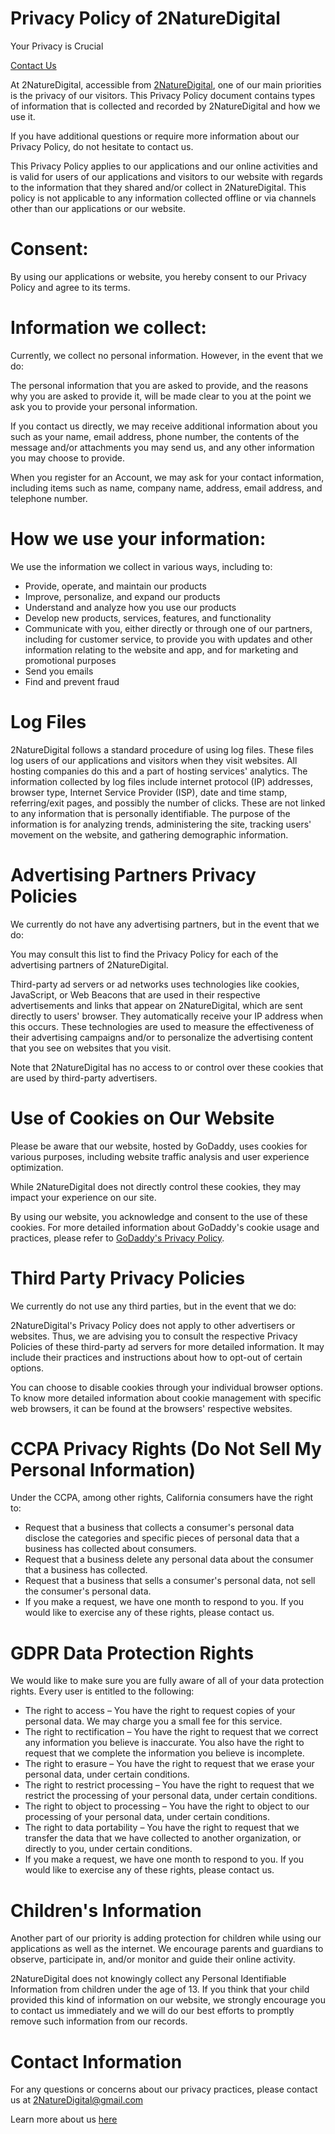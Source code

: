 # Privacy Policy of 2NatureDigital
Your Privacy is Crucial

[Contact Us](#contact-information)

At 2NatureDigital, accessible from [2NatureDigital](https://2NatureDigital.com), one of our main priorities is the privacy of our visitors. This Privacy Policy document contains types of information that is collected and recorded by 2NatureDigital and how we use it.

If you have additional questions or require more information about our Privacy Policy, do not hesitate to contact us.

This Privacy Policy applies to our applications and our online activities and is valid for users of our applications and visitors to our website with regards to the information that they shared and/or collect in 2NatureDigital. This policy is not applicable to any information collected offline or via channels other than our applications or our website.


# Consent:
By using our applications or website, you hereby consent to our Privacy Policy and agree to its terms.


# Information we collect:
Currently, we collect no personal information.
However, in the event that we do:

The personal information that you are asked to provide, and the reasons why you are asked to provide it, will be made clear to you at the point we ask you to provide your personal information.

If you contact us directly, we may receive additional information about you such as your name, email address, phone number, the contents of the message and/or attachments you may send us, and any other information you may choose to provide.

When you register for an Account, we may ask for your contact information, including items such as name, company name, address, email address, and telephone number.


# How we use your information:
We use the information we collect in various ways, including to:
- Provide, operate, and maintain our products
- Improve, personalize, and expand our products
- Understand and analyze how you use our products
- Develop new products, services, features, and functionality
- Communicate with you, either directly or through one of our partners, including for customer service, to provide you with updates and other information relating to the website and app, and for marketing and promotional purposes
- Send you emails
- Find and prevent fraud


# Log Files
2NatureDigital follows a standard procedure of using log files. These files log users of our applications and visitors when they visit websites. All hosting companies do this and a part of hosting services' analytics. The information collected by log files include internet protocol (IP) addresses, browser type, Internet Service Provider (ISP), date and time stamp, referring/exit pages, and possibly the number of clicks. These are not linked to any information that is personally identifiable. The purpose of the information is for analyzing trends, administering the site, tracking users' movement on the website, and gathering demographic information.


# Advertising Partners Privacy Policies
We currently do not have any advertising partners, but in the event that we do:

You may consult this list to find the Privacy Policy for each of the advertising partners of 2NatureDigital.

Third-party ad servers or ad networks uses technologies like cookies, JavaScript, or Web Beacons that are used in their respective advertisements and links that appear on 2NatureDigital, which are sent directly to users' browser. They automatically receive your IP address when this occurs. These technologies are used to measure the effectiveness of their advertising campaigns and/or to personalize the advertising content that you see on websites that you visit.

Note that 2NatureDigital has no access to or control over these cookies that are used by third-party advertisers.


# Use of Cookies on Our Website
Please be aware that our website, hosted by GoDaddy, uses cookies for various purposes, including website traffic analysis and user experience optimization.

While 2NatureDigital does not directly control these cookies, they may impact your experience on our site. 

By using our website, you acknowledge and consent to the use of these cookies. For more detailed information about GoDaddy's cookie usage and practices, please refer to [GoDaddy's Privacy Policy](https://www.godaddy.com/agreements/privacy).


# Third Party Privacy Policies
We currently do not use any third parties, but in the event that we do:

2NatureDigital's Privacy Policy does not apply to other advertisers or websites. Thus, we are advising you to consult the respective Privacy Policies of these third-party ad servers for more detailed information. It may include their practices and instructions about how to opt-out of certain options.

You can choose to disable cookies through your individual browser options. To know more detailed information about cookie management with specific web browsers, it can be found at the browsers' respective websites.


# CCPA Privacy Rights (Do Not Sell My Personal Information)
Under the CCPA, among other rights, California consumers have the right to:
- Request that a business that collects a consumer's personal data disclose the categories and specific pieces of personal data that a business has collected about consumers.
- Request that a business delete any personal data about the consumer that a business has collected.
- Request that a business that sells a consumer's personal data, not sell the consumer's personal data.
- If you make a request, we have one month to respond to you. If you would like to exercise any of these rights, please contact us.


# GDPR Data Protection Rights
We would like to make sure you are fully aware of all of your data protection rights. Every user is entitled to the following:

- The right to access – You have the right to request copies of your personal data. We may charge you a small fee for this service.
- The right to rectification – You have the right to request that we correct any information you believe is inaccurate. You also have the right to request that we complete the information you believe is incomplete.
- The right to erasure – You have the right to request that we erase your personal data, under certain conditions.
- The right to restrict processing – You have the right to request that we restrict the processing of your personal data, under certain conditions.
- The right to object to processing – You have the right to object to our processing of your personal data, under certain conditions.
- The right to data portability – You have the right to request that we transfer the data that we have collected to another organization, or directly to you, under certain conditions.
- If you make a request, we have one month to respond to you. If you would like to exercise any of these rights, please contact us.


# Children's Information
Another part of our priority is adding protection for children while using our applications as well as the internet. We encourage parents and guardians to observe, participate in, and/or monitor and guide their online activity.

2NatureDigital does not knowingly collect any Personal Identifiable Information from children under the age of 13. If you think that your child provided this kind of information on our website, we strongly encourage you to contact us immediately and we will do our best efforts to promptly remove such information from our records.


# Contact Information
For any questions or concerns about our privacy practices, please contact us at [2NatureDigital@gmail.com](mailto:2NatureDigital@gmail.com?subject=Regarding%20Rattler%20App&body=What%20would%20you%20like%20to%20contact%20us%20about%3F)

Learn more about us [here](/README.md)

